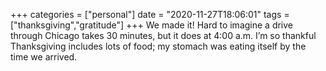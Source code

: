 +++
categories = ["personal"]
date = "2020-11-27T18:06:01"
tags = ["thanksgiving","gratitude"]
+++
We made it! Hard to imagine a drive through Chicago takes 30 minutes, but it does at 4:00 a.m. I’m so thankful Thanksgiving includes lots of food; my stomach was eating itself by the time we arrived.
               